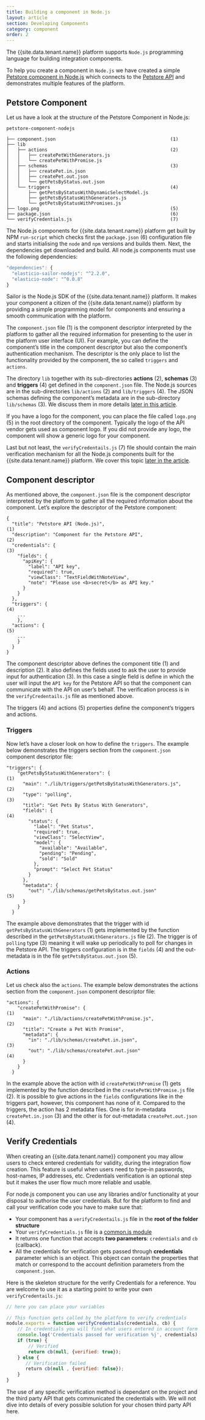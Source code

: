 ```yaml
---
title: Building a component in Node.js
layout: article
section: Developing Components
category: component
order: 2
---
```


The {{site.data.tenant.name}} platform supports `Node.js` programming language for building integration components.

To help you create a component in `Node.js` we have created a simple [Petstore component in Node.js]({{site.data.tenant.petStoreSourceNodeJS}} "Petstore Component in Node.js") which connects to the [Petstore API]({{site.data.tenant.petStoreDocs}} "Petstore API") and demonstrates multiple features of the platform.

## Petstore Component

Let us have a look at the structure of the Petstore Component in Node.js:

```
petstore-component-nodejs

├── component.json                                          (1)
├── lib
│   ├── actions                                             (2)
│   │   ├── createPetWithGenerators.js
│   │   └── createPetWithPromise.js
│   ├── schemas                                             (3)
│   │   ├── createPet.in.json
│   │   ├── createPet.out.json
│   │   └── getPetsByStatus.out.json
│   └── triggers                                            (4)
│       ├── getPetsByStatusWithDynamicSelectModel.js
│       ├── getPetsByStatusWithGenerators.js
│       └── getPetsByStatusWithPromises.js
├── logo.png                                                (5)
├── package.json                                            (6)
└── verifyCredentials.js                                    (7)
```

The Node.js components for {{site.data.tenant.name}} platform get built by NPM `run-script` which checks first the `package.json` (6) configuration file and starts initialising the `node` and `npm` versions and builds them. Next, the dependencies get downloaded and build. All node.js components must use the following dependencies:

```js
"dependencies": {
  "elasticio-sailor-nodejs": "^2.2.0",
  "elasticio-node": "^0.0.8"
}
```

Sailor is the Node.js SDK of the {{site.data.tenant.name}} platform. It makes your component a citizen of the {{site.data.tenant.name}} platform by providing a simple programming model for components and ensuring a smooth communication with the platform.

The `component.json` file (1) is the component descriptor interpreted by the platform to gather all the required information for presenting to the user in the platform user interface (UI). For example, you can define the component’s title in the component descriptor but also the component’s authentication mechanism. The descriptor is the only place to list the functionality provided by the component, the so called `triggers` and `actions`.

The directory `lib` together with its sub-directories **actions** (2), **schemas** (3) and **triggers** (4) get defined in the `component.json` file. The Node.js sources are in the sub-directories `lib/actions` (2) and `lib/triggers` (4). The JSON schemas defining the component’s metadata  are in the sub-directory `lib/schemas` (3). We discuss them in more details [later in this article](#component-descriptor).

If you have a logo for the component, you can place the file called `logo.png` (5) in the root directory of the component. Typically the logo of the API vendor gets used as component logo. If you did not provide any logo, the component will show a generic logo for your component.

Last but not least, the `verifyCredentails.js` (7) file should contain the main verification mechanism for all the Node.js components built for the {{site.data.tenant.name}} platform. We cover this topic [later in the article](#verify-credentials).


## Component descriptor

As mentioned above, the `component.json` file is the component descriptor interpreted by the platform to gather all the required information about the component. Let’s explore the descriptor of the Petstore component:

```
{
  "title": "Petstore API (Node.js)",                                       (1)
  "description": "Component for the Petstore API",                         (2)
  "credentials": {                                                         (3)
    "fields": {
      "apiKey": {
        "label": "API key",
        "required": true,
        "viewClass": "TextFieldWithNoteView",
        "note": "Please use <b>secret</b> as API key."
      }
    }
  },
  "triggers": {                                                            (4)
    ...
    },
  "actions": {                                                             (5)
    ...
    }
  }
}
```
The component descriptor above defines the component title (1) and description (2). It also defines the fields used to ask the user to provide input for authentication (3). In this case a single field is define in which the user will input the `API key` for the Petstore API so that the component can communicate with the API on user’s behalf. The verification process is in the `verifyCredentails.js` file as mentioned above.

The triggers (4) and actions (5) properties define the component’s triggers and actions.

### Triggers

Now let’s have a closer look on how to define the `triggers`. The example below demonstrates the triggers section from the `component.json` component descriptor file:

```
"triggers": {
    "getPetsByStatusWithGenerators": {                                  (1)
      "main": "./lib/triggers/getPetsByStatusWithGenerators.js",        (2)
      "type": "polling",                                                (3)
      "title": "Get Pets By Status With Generators",
      "fields": {                                                       (4)
        "status": {
          "label": "Pet Status",
          "required": true,
          "viewClass": "SelectView",
          "model": {
            "available": "Available",
            "pending": "Pending",
            "sold": "Sold"
          },
          "prompt": "Select Pet Status"
        }
      },
      "metadata": {
        "out": "./lib/schemas/getPetsByStatus.out.json"                 (5)
      }
    }
  }
```

The example above demonstrates that the trigger with id `getPetsByStatusWithGenerators` (1) gets implemented by the function described in the  `getPetsByStatusWithGenerators.js` file (2). The trigger is of `polling` type (3) meaning it will wake up periodically to poll for changes in the Petstore API. The triggers configuration is in the `fields` (4) and the out-metadata is in the file `getPetsByStatus.out.json` (5).

### Actions

Let us check also the `actions`. The example below demonstrates the actions section from the `component.json` component descriptor file:

```
"actions": {
    "createPetWithPromise": {                                           (1)
      "main": "./lib/actions/createPetWithPromise.js",                  (2)
      "title": "Create a Pet With Promise",
      "metadata": {
        "in": "./lib/schemas/createPet.in.json",                        (3)
        "out": "./lib/schemas/createPet.out.json"                       (4)
      }
    }
  }
```

In the example above the action with id `createPetWithPromise` (1) gets implemented by the function described in the `createPetWithPromise.js` file (2). It is possible to give actions in the `fields` configurations like in the triggers part, however, this component has none of it. Compared to the triggers, the action has 2 metadata files. One is for in-metadata `createPet.in.json` (3) and the other is for out-metadata `createPet.out.json` (4).

## Verify Credentials

When creating an {{site.data.tenant.name}} component you may allow users to check entered credentials for validity, during the integration flow creation. This feature is useful when users need to type-in passwords, host-names, IP addresses, etc. Credentials verification is an optional step but it makes the user flow much more reliable and usable.

For node.js component you can use any libraries and/or functionality at your disposal to authorise the user credentials. But for the platform to find and call your verification code you have to make sure that:

*   Your component has a `verifyCredentails.js` file in the **root of the folder structure**
*   Your `verifyCredentials.js` file is a [common.js module](http://wiki.commonjs.org/wiki/Modules/1.1)
*   It returns one function that accepts **two parameters**: `credentials` and `cb` (callback).
*   All the credentials for verification gets passed through **credentials** parameter which is an object. This object can contain the properties that match or correspond to the account definition parameters from the `component.json`.

Here is the skeleton structure for the verify Credentials for a reference. You are welcome to use it as a starting point to write your own `verifyCredentails.js`:

```js
// here you can place your variables

// This function gets called by the platform to verify credentials
module.exports = function verifyCredentials(credentials, cb) {
    // In credentials you will find what users entered in account form
    console.log('Credentials passed for verification %j', credentials)
    if (true) {
        // Verified
        return cb(null, {verified: true});
    } else {
       // Verification failed
       return cb(null , {verified: false});
    }
}
```

The use of any specific verification method is dependant on the project and the third party API that gets communicated the credentials with. We will not dive into details of every possible solution for your chosen third party API here.
